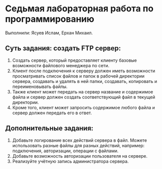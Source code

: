 # Седьмая лабораторная работа по программированию 
Выполнили: Ясуев Ислам, Ерхан Михаил.
## Суть задания: создать FTP сервер: 
1. Создать сервер, который предоставляет клиенту базовые возможности файлового менеджера по сети.
2. Клиент после подключения к серверу должен иметь возможности просматривать список файлов и папок в рабочей директории сервера, создавать и удалять в ней папки, создавать, копировать и переименовывать файлы.
3. Также клиент может передать на сервер название и содержимое файла и сервер должен создать соответствующий файл в текущей директории.
4. Кроме того, клиент может запросить содержимое любого файла и сервер должен передать его в ответ.
## Дополнительные задания:
1. Добавьте логирование всех действий сервера в файл. Можете использовать разные файлы для разных действий, например: подключения, авторизации, операции с файлами.
2. Добавьте возможность авторизации пользователя на сервере.
3. Реализуйте учётную запись администратора сервера.
